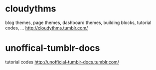 # cloudythms
blog themes, page themes, dashboard themes, building blocks, tutorial codes, ...
http://cloudythms.tumblr.com/

# unoffical-tumblr-docs
tutorial codes
http://unofficial-tumblr-docs.tumblr.com/
